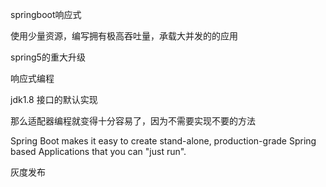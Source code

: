 springboot响应式

使用少量资源，编写拥有极高吞吐量，承载大并发的的应用



spring5的重大升级



响应式编程



jdk1.8 接口的默认实现

那么适配器编程就变得十分容易了，因为不需要实现不要的方法



Spring Boot makes it easy to create stand-alone, production-grade Spring based Applications that you can "just run".  









灰度发布

